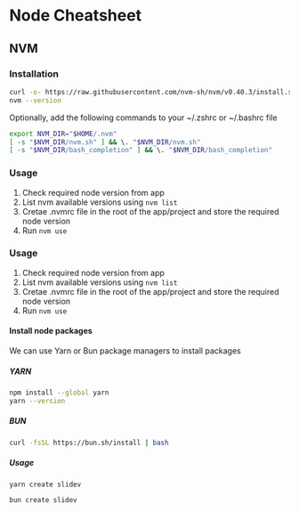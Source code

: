 # Node Cheatsheet

## NVM

### Installation

```zsh
curl -o- https://raw.githubusercontent.com/nvm-sh/nvm/v0.40.3/install.sh | bash
nvm --version
```

Optionally, add the following commands to your ~/.zshrc or ~/.bashrc file

```zsh
export NVM_DIR="$HOME/.nvm"
[ -s "$NVM_DIR/nvm.sh" ] && \. "$NVM_DIR/nvm.sh"
[ -s "$NVM_DIR/bash_completion" ] && \. "$NVM_DIR/bash_completion"
```

### Usage

1. Check required node version from app
2. List nvm available versions using `nvm list`
3. Cretae .nvmrc file in the root of the app/project and store the required node version
4. Run `nvm use`

### Usage

1. Check required node version from app
2. List nvm available versions using `nvm list`
3. Cretae .nvmrc file in the root of the app/project and store the required node version
4. Run `nvm use`

#### Install node packages

We can use Yarn or Bun package managers to install packages

##### YARN

```zsh
npm install --global yarn
yarn --version
```

##### BUN

```zsh
curl -fsSL https://bun.sh/install | bash
```

##### Usage

```zsh
yarn create slidev
```

```zsh
bun create slidev
```

